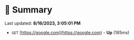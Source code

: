# 📖 Summary
Last updated: **8/16/2023, 3:05:01 PM**

- `GET` [https://google.com](https://google.com) - **Up** (185ms)
